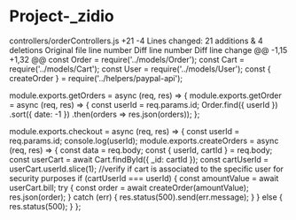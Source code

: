 # Project-_zidio
controllers/orderControllers.js
+21
-4
Lines changed: 21 additions & 4 deletions
Original file line number	Diff line number	Diff line change
@@ -1,15 +1,32 @@
const Order = require('../models/Order');
const Cart = require('../models/Cart');
const User = require('../models/User');
const { createOrder } = require('../helpers/paypal-api');

module.exports.getOrders = async (req, res) => {
module.exports.getOrder = async (req, res) => {
  const userId = req.params.id;
  Order.find({ userId })
    .sort({ date: -1 })
    .then(orders => res.json(orders));
};

module.exports.checkout = async (req, res) => {
  const userId = req.params.id;
  console.log(userId);
module.exports.createOrders = async (req, res) => {
  const data = req.body;
  const { userId, cartId } = req.body;
  const userCart = await Cart.findById({ _id: cartId });
  const cartUserId = userCart.userId.slice(1);
  //verify if cart is associated to the specific user for security purposes
  if (cartUserId === userId) {
    const amountValue = await userCart.bill;
    try {
      const order = await createOrder(amountValue);
      res.json(order);
    } catch (err) {
      res.status(500).send(err.message);
    }
  } else {
    res.status(500);
  }
};
